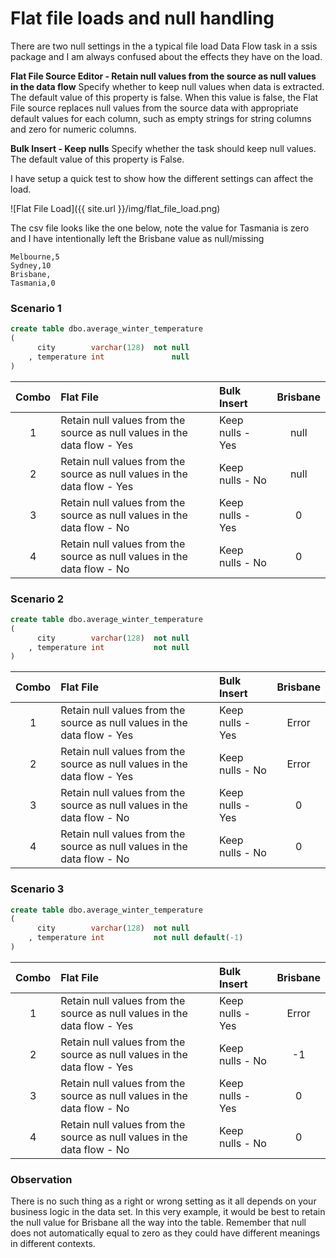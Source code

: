 # Flat file loads and null handling

There are two null settings in the a typical file load Data Flow task in a ssis package and I am always confused about the effects they have on the load.

**Flat File Source Editor - Retain null values from the source as null values in the data flow** Specify whether to keep null values when data is extracted. The default value of this property is false. When this value is false, the Flat File source replaces null values from the source data with appropriate default values for each column, such as empty strings for string columns and zero for numeric columns.

**Bulk Insert - Keep nulls** Specify whether the task should keep null values. The default value of this property is False.

I have setup a quick test to show how the different settings can affect the load. 

![Flat File Load]({{ site.url }}/img/flat_file_load.png)

The csv file looks like the one below, note the value for Tasmania is zero and I have intentionally left the Brisbane value as null/missing 

```
Melbourne,5
Sydney,10
Brisbane,
Tasmania,0
```

### Scenario 1

```sql
create table dbo.average_winter_temperature
(
      city        varchar(128)  not null
    , temperature int               null
)
```

|Combo|Flat File|Bulk Insert|Brisbane|
|:-:|:--|:--|:-:|
|1|Retain null values from the source as null values in the data flow - Yes|Keep nulls - Yes|null|
|2|Retain null values from the source as null values in the data flow - Yes|Keep nulls - No|null|
|3|Retain null values from the source as null values in the data flow - No|Keep nulls - Yes|0|
|4|Retain null values from the source as null values in the data flow - No|Keep nulls - No|0|

### Scenario 2

```sql
create table dbo.average_winter_temperature
(
      city        varchar(128)  not null
    , temperature int           not null
)
```

|Combo|Flat File|Bulk Insert|Brisbane|
|:-:|:--|:--|:-:|
|1|Retain null values from the source as null values in the data flow - Yes|Keep nulls - Yes|Error|
|2|Retain null values from the source as null values in the data flow - Yes|Keep nulls - No|Error|
|3|Retain null values from the source as null values in the data flow - No|Keep nulls - Yes|0|
|4|Retain null values from the source as null values in the data flow - No|Keep nulls - No|0|

### Scenario 3

```sql
create table dbo.average_winter_temperature
(
      city        varchar(128)  not null
    , temperature int           not null default(-1)
)
```

|Combo|Flat File|Bulk Insert|Brisbane|
|:-:|:--|:--|:-:|
|1|Retain null values from the source as null values in the data flow - Yes|Keep nulls - Yes|Error|
|2|Retain null values from the source as null values in the data flow - Yes|Keep nulls - No|-1|
|3|Retain null values from the source as null values in the data flow - No|Keep nulls - Yes|0|
|4|Retain null values from the source as null values in the data flow - No|Keep nulls - No|0|

### Observation

There is no such thing as a right or wrong setting as it all depends on your business logic in the data set. In this very example, it would be best to retain the null value for Brisbane all the way into the table. Remember that null does not automatically equal to zero as they could have different meanings in different contexts.

